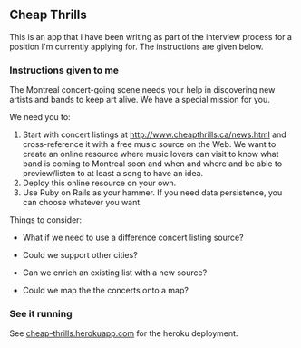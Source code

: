 ## Cheap Thrills

This is an app that I have been writing as part of the interview process for a
position I'm currently applying for. The instructions are given below.

### Instructions given to me

The Montreal concert-going scene needs your help in discovering new artists and
bands to keep art alive. We have a special mission for you.

We need you to:

1. Start with concert listings at http://www.cheapthrills.ca/news.html and
   cross-reference it with a free music source on the Web. We want to create an
   online resource where music lovers can visit to know what band is coming to
   Montreal soon and when and where and be able to preview/listen to at least a
   song to have an idea.
2. Deploy this online resource on your own.
3. Use Ruby on Rails as your hammer. If you need data persistence, you can
   choose whatever you want.

Things to consider:

* What if we need to use a difference concert listing source?
* Could we support other cities?

* Can we enrich an existing list with a new source?
* Could we map the the concerts onto a map?

### See it running

See [cheap-thrills.herokuapp.com][heroku] for the heroku deployment.

[heroku]: https://cheap-thrills.herokuapp.com/ "Deployment on Heroku"
